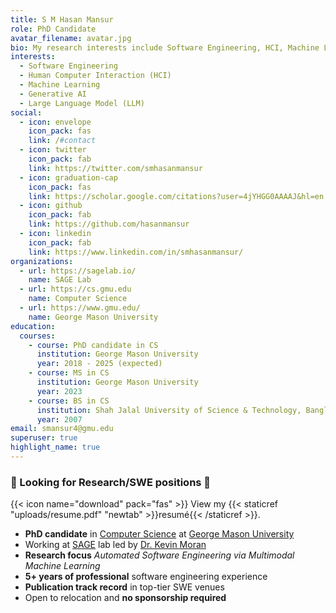 ```yaml
---
title: S M Hasan Mansur
role: PhD Candidate
avatar_filename: avatar.jpg
bio: My research interests include Software Engineering, HCI, Machine Learning, Generative AI, Large Language Model (LLM).
interests:
  - Software Engineering
  - Human Computer Interaction (HCI)
  - Machine Learning
  - Generative AI
  - Large Language Model (LLM)
social:
  - icon: envelope
    icon_pack: fas
    link: /#contact
  - icon: twitter
    icon_pack: fab
    link: https://twitter.com/smhasanmansur
  - icon: graduation-cap
    icon_pack: fas
    link: https://scholar.google.com/citations?user=4jYHGG0AAAAJ&hl=en
  - icon: github
    icon_pack: fab
    link: https://github.com/hasanmansur
  - icon: linkedin
    icon_pack: fab
    link: https://www.linkedin.com/in/smhasanmansur/
organizations:
  - url: https://sagelab.io/
    name: SAGE Lab
  - url: https://cs.gmu.edu
    name: Computer Science
  - url: https://www.gmu.edu/
    name: George Mason University
education:
  courses:
    - course: PhD candidate in CS
      institution: George Mason University
      year: 2018 - 2025 (expected)
    - course: MS in CS
      institution: George Mason University
      year: 2023
    - course: BS in CS
      institution: Shah Jalal University of Science & Technology, Bangladesh
      year: 2007
email: smansur4@gmu.edu
superuser: true
highlight_name: true
---
```

### 👋 Looking for Research/SWE positions 👋

{{< icon name="download" pack="fas" >}} View my {{< staticref "uploads/resume.pdf" "newtab" >}}resumé{{< /staticref >}}.

- **PhD candidate** in [Computer Science](https://cs.gmu.edu/) at [George Mason University](https://www.gmu.edu/)
- Working at [SAGE](https://sagelab.io/) lab led by [Dr. Kevin Moran](https://www.kpmoran.com/)
- **Research focus** *Automated Software Engineering via Multimodal Machine Learning*
- **5+ years of professional** software engineering experience
- **Publication track record** in top-tier SWE venues
- Open to relocation and **no sponsorship required**
<!-- - Conversant with building RESTful application backend with Node.js/Express.js in a microservices architecture
- Competent in MySQL, MongoDB, Redis, Elasticsearch, Docker
- Familiar with standard development practices like Version Control, TDD & Cloud technologies (AWS)
- Passionate about building deep learning models. Good working knowledge with PyTorch, OpenCV, NumPy, pandas, spaCy -->

<!-- I enjoy working for solving real life problems, and not opinionated on tools and technology stack. I am a self motivated & well organized team player. When I am not working - I am a complete family man. I like to watch movies, read books and play with my kid :-) -->

<!-- If you think of me as a cultural fit, please connect with me through this profile or drop me an email at smhasanmansur@gmail.com. -->

<!-- {{< icon name="download" pack="fas" >}} Download my {{< staticref "uploads/demo_resume.pdf" "newtab" >}}resumé{{< /staticref >}}. -->
